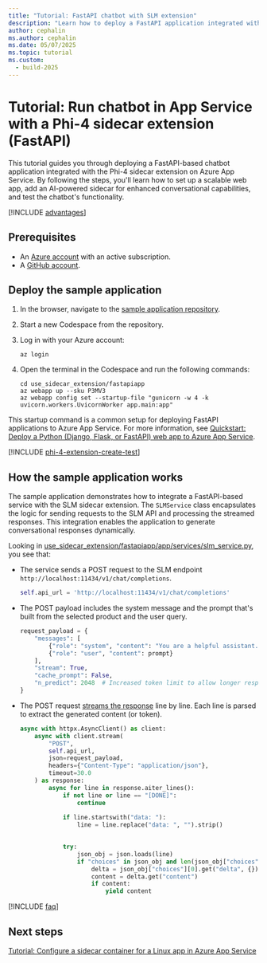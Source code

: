 ```yaml
---
title: "Tutorial: FastAPI chatbot with SLM extension"
description: "Learn how to deploy a FastAPI application integrated with a Phi-4 sidecar extension on Azure App Service."
author: cephalin
ms.author: cephalin
ms.date: 05/07/2025
ms.topic: tutorial
ms.custom:
  - build-2025
---
```


# Tutorial: Run chatbot in App Service with a Phi-4 sidecar extension (FastAPI)

This tutorial guides you through deploying a FastAPI-based chatbot application integrated with the Phi-4 sidecar extension on Azure App Service. By following the steps, you'll learn how to set up a scalable web app, add an AI-powered sidecar for enhanced conversational capabilities, and test the chatbot's functionality.

[!INCLUDE [advantages](includes/tutorial-ai-slm/advantages.md)]

## Prerequisites

- An [Azure account](https://azure.microsoft.com/free/) with an active subscription.
- A [GitHub account](https://github.com/).

## Deploy the sample application

1. In the browser, navigate to the [sample application repository](https://github.com/Azure-Samples/ai-slm-in-app-service-sidecar).
2. Start a new Codespace from the repository.
1. Log in with your Azure account:

    ```azurecli
    az login
    ```

1. Open the terminal in the Codespace and run the following commands:

    ```azurecli
    cd use_sidecar_extension/fastapiapp
    az webapp up --sku P3MV3
    az webapp config set --startup-file "gunicorn -w 4 -k uvicorn.workers.UvicornWorker app.main:app"
    ```

This startup command is a common setup for deploying FastAPI applications to Azure App Service. For more information, see [Quickstart: Deploy a Python (Django, Flask, or FastAPI) web app to Azure App Service](quickstart-python.md).

[!INCLUDE [phi-4-extension-create-test](includes/tutorial-ai-slm/phi-4-extension-create-test.md)]

## How the sample application works

The sample application demonstrates how to integrate a FastAPI-based service with the SLM sidecar extension. The `SLMService` class encapsulates the logic for sending requests to the SLM API and processing the streamed responses. This integration enables the application to generate conversational responses dynamically.

Looking in [use_sidecar_extension/fastapiapp/app/services/slm_service.py](https://github.com/Azure-Samples/ai-slm-in-app-service-sidecar/blob/main/use_sidecar_extension/fastapiapp/app/services/slm_service.py), you see that:

- The service sends a POST request to the SLM endpoint `http://localhost:11434/v1/chat/completions`.

    ```python
    self.api_url = 'http://localhost:11434/v1/chat/completions'
    ```
- The POST payload includes the system message and the prompt that's built from the selected product and the user query.

    ```python
    request_payload = {
        "messages": [
            {"role": "system", "content": "You are a helpful assistant."},
            {"role": "user", "content": prompt}
        ],
        "stream": True,
        "cache_prompt": False,
        "n_predict": 2048  # Increased token limit to allow longer responses
    }
    ```

- The POST request [streams the response](https://www.python-httpx.org/async/#streaming-responses) line by line. Each line is parsed to extract the generated content (or token).

    ```python
    async with httpx.AsyncClient() as client:
        async with client.stream(
            "POST", 
            self.api_url,
            json=request_payload,
            headers={"Content-Type": "application/json"},
            timeout=30.0
        ) as response:
            async for line in response.aiter_lines():
                if not line or line == "[DONE]":
                    continue
                
                if line.startswith("data: "):
                    line = line.replace("data: ", "").strip()
                    
    
                try:
                    json_obj = json.loads(line)
                    if "choices" in json_obj and len(json_obj["choices"]) > 0:
                        delta = json_obj["choices"][0].get("delta", {})
                        content = delta.get("content")
                        if content:
                            yield content
    ```

[!INCLUDE [faq](includes/tutorial-ai-slm/faq.md)]

## Next steps

[Tutorial: Configure a sidecar container for a Linux app in Azure App Service](tutorial-sidecar.md)
